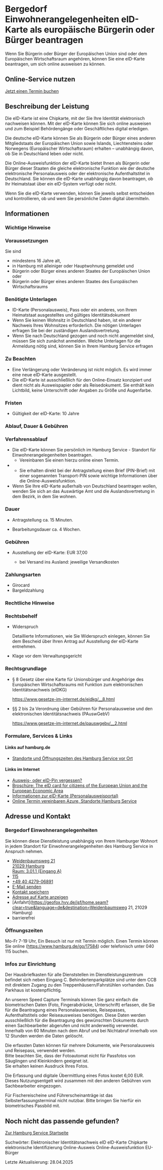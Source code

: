 




Bergedorf Einwohnerangelegenheiten eID-Karte als europäische Bürgerin oder Bürger beantragen
============================================================================================

Wenn Sie Bürgerin oder Bürger der Europäischen Union sind oder dem Europäischen Wirtschaftsraum angehören, können Sie eine eID-Karte beantragen, um sich online ausweisen zu können.

Online-Service nutzen
---------------------

[Jetzt einen Termin buchen](https://driveport.de/termine/?MA=1)

Beschreibung der Leistung
-------------------------

Die eID-Karte ist eine Chipkarte, mit der Sie Ihre Identität elektronisch nachweisen können. Mit der eID-Karte können Sie sich online ausweisen und zum Beispiel Behördengänge oder Geschäftliches digital erledigen.
  
  
Die deutsche eID-Karte können Sie als Bürgerin oder Bürger eines anderen Mitgliedstaats der Europäischen Union sowie Islands, Liechtensteins oder Norwegens (Europäischer Wirtschaftsraum) erhalten – unabhängig davon, ob Sie in Deutschland leben oder nicht.
  
Die Online-Ausweisfunktion der eID-Karte bietet Ihnen als Bürgerin oder Bürger dieser Staaten die gleiche elektronische Funktion wie der deutsche elektronische Personalausweis oder der elektronische Aufenthaltstitel in Deutschland. Sie können die eID-Karte unabhängig davon beantragen, ob Ihr Heimatstaat über ein eID-System verfügt oder nicht. 
  
  
Wenn Sie die eID-Karte verwenden, können Sie jeweils selbst entscheiden und kontrollieren, ob und wem Sie persönliche Daten digital übermitteln.

Informationen
-------------

### Wichtige Hinweise

### Voraussetzungen

Sie sind

* mindestens 16 Jahre alt,
* in Hamburg mit alleiniger oder Hauptwohnung gemeldet und
* Bürgerin oder Bürger eines anderen Staates der Europäischen Union oder
* Bürgerin oder Bürger eines anderen Staates des Europäischen Wirtschaftsraums

### Benötigte Unterlagen

* ID-Karte (Personalausweis), Pass oder ein anderes, von Ihrem Heimatstaat ausgestelltes und gültiges Identitätsdokument
* Wenn Sie keinen Wohnsitz in Deutschland haben, ist ein anderer Nachweis Ihres Wohnsitzes erforderlich. Die nötigen Unterlagen erfragen Sie bei der zuständigen Auslandsvertretung.
* Wenn Sie nach Deutschland gezogen und noch nicht angemeldet sind, müssen Sie sich zunächst anmelden. Welche Unterlagen für die Anmeldung nötig sind, können Sie in Ihrem Hamburg Service erfragen

### Zu Beachten

* Eine Verlängerung oder Veränderung ist nicht möglich. Es wird immer eine neue eID-Karte ausgestellt.
* Die eID-Karte ist ausschließlich für den Online-Einsatz konzipiert und dient nicht als Ausweispapier oder als Reisedokument. Sie enthält kein Lichtbild, keine Unterschrift oder Angaben zu Größe und Augenfarbe.

### Fristen

  
* Gültigkeit der eID-Karte: 10 Jahre

### Ablauf, Dauer & Gebühren

### Verfahrensablauf

* Die eID-Karte können Sie persönlich im Hamburg Service - Standort für Einwohnerangelegenheiten beantragen.
  + Vereinbaren Sie einen hierzu online einen Termin.
* - Sie erhalten direkt bei der Antragstellung einen Brief (PIN-Brief) mit einer sogenannten Transport-PIN sowie wichtige Informationen über die Online-Ausweisfunktion.
* Wenn Sie Ihre eID-Karte außerhalb von Deutschland beantragen wollen, wenden Sie sich an das Auswärtige Amt und die Auslandsvertretung in dem Bezirk, in dem Sie wohnen.

### Dauer

  
* Antragstellung ca. 15 Minuten.
  
* Bearbeitungsdauer ca. 4 Wochen.
  

### Gebühren

  
* Ausstellung der eID-Karte: EUR 37,00  
    
  + bei Versand ins Ausland: jeweilige Versandkosten
  

### Zahlungsarten

* Girocard
* Bargeldzahlung

### Rechtliche Hinweise

### Rechtsbehelf

  
* Widerspruch  
    
  Detaillierte Informationen, wie Sie Widerspruch einlegen, können Sie dem Bescheid über Ihren Antrag auf Ausstellung der eID-Karte entnehmen.
  
* Klage vor dem Verwaltungsgericht
  

### Rechtsgrundlage

  
* § 8 Gesetz über eine Karte für Unionsbürger und Angehörige des Europäischen Wirtschaftsraums mit Funktion zum elektronischen Identitätsnachweis (eIDKG)  
    
  <https://www.gesetze-im-internet.de/eidkg/__8.html>
  
* §§ 2 bis 2a Verordnung über Gebühren für Personalausweise und den elektronischen Identitätsnachweis (PAuswGebV)  
    
  <https://www.gesetze-im-internet.de/pauswgebv/__2.html>

### Formulare, Services & Links

#### Links auf hamburg.de

* [Standorte und Öffnungszeiten des Hamburg Service vor Ort](https://www.hamburg.de/go/17584)

#### Links im Internet

* [Ausweis- oder eID-Pin vergessen?](http://www.pin-ruecksetzbrief-bestellen.de/)
* [Broschüre: The eID card for citizens of the European Union and the European Economic Area](https://www.personalausweisportal.de/SharedDocs/downloads/Webs/PA/DE/informationsmaterial/flyer-broschueren/Broschuere_eID_karte.htm)
* [Informationen zur eID-Karte (Personalausweisportal)](https://www.personalausweisportal.de/Webs/PA/DE/buergerinnen-und-buerger/eID-karte-der-EU-und-des-EWR/eid-karte-der-eu-und-des-ewr-node.html)
* [Online Termin vereinbaren Azure, Standorte Hamburg Service](https://driveport.de/termine/?MA=1)

Adresse und Kontakt
-------------------

### Bergedorf Einwohnerangelegenheiten

Sie können diese Dienstleistung unabhängig von Ihrem Hamburger Wohnort in jedem Standort für Einwohnerangelegenheiten des Hamburg Service in Anspruch nehmen.

* [Weidenbaumsweg 21   
  21029 Hamburg   
  Raum: 3.01.1 (Eingang A)](#)
* [115](tel:+4940115 "115")
* [+49 40 4279-06891](tel:+4940427906891 "+49 40 4279-06891")
* [E-Mail senden](mailto:e.bergedorf@hamburgservice.de)
* [Kontakt speichern](//iason.hamburg.de/befi/info/vcard/111097672/ "Kontakt speichern")
* [Adresse auf Karte anzeigen](#)
* [Anfahrt](https://geofox.hvv.de/jsf/home.seam?clear=true&language=de&destination=Weidenbaumsweg 21, 21029 Hamburg)
* barrierefrei

### Öffnungszeiten

Mo-Fr 7-19 Uhr, Ein Besuch ist nur mit Termin möglich. Einen Termin können Sie online (https://www.hamburg.de/go/17584) oder telefonisch unter 040 115 buchen.

### Infos zur Einrichtung

Der Hausbriefkasten für alle Dienststellen im Dienstleistungszentrum befindet sich neben Eingang C. Behindertenparkplätze sind unter dem CCB mit direktem Zugang zu den Treppenhäusern/Fahrstühlen vorhanden. Das Parkhaus ist kostenpflichtig.

An unseren Speed Capture Terminals können Sie ganz einfach die biometrischen Daten (Foto, Fingerabdrücke, Unterschrift) erfassen, die Sie für die Beantragung eines Personalausweises, Reisepasses, Aufenthaltstitels oder Reiseausweises benötigen. Diese Daten werden ausschließlich für die Beantragung des gewünschten Dokuments durch einen Sachbearbeiter abgerufen und nicht anderweitig verwendet. Innerhalb von 60 Minuten nach dem Abruf und bei Nichtabruf innerhalb von 12 Stunden werden die Daten gelöscht.  
  
Die erfassten Daten können für mehrere Dokumente, wie Personalausweis und Reisepass, verwendet werden.  
Bitte beachten Sie, dass der Fotoautomat nicht für Passfotos von Säuglingen und Kleinkindern geeignet ist.  
Sie erhalten keinen Ausdruck Ihres Fotos.  
  
Die Erfassung und digitale Übermittlung eines Fotos kostet 6,00 EUR. Dieses Nutzungsentgelt wird zusammen mit den anderen Gebühren vom Sachbearbeiter eingezogen.  
  
Für Fischereischeine und Führerscheinanträge ist das Selbsterfassungsterminal nicht nutzbar. Bitte bringen Sie hierfür ein biometrisches Passbild mit.

Noch nicht das passende gefunden?
---------------------------------

 [Zur Hamburg Service Startseite](/service/)

Suchwörter: Elektronischer Identitätsnachweis eID eID-Karte Chipkarte elektronische Identifizierung Online-Ausweis Online-Ausweisfunktion EU-Bürger

Letzte Aktualisierung: 28.04.2025

